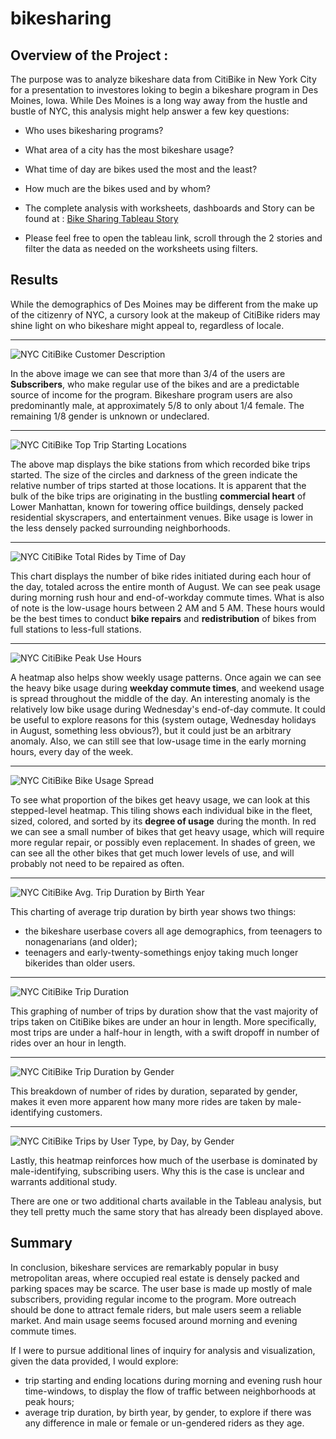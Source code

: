 # bikesharing


## Overview of the Project :

The purpose was to analyze bikeshare data from CitiBike in New York City for a presentation to investores loking to begin a bikeshare program in Des Moines, Iowa. While Des Moines is a long way away from the hustle and bustle of NYC, this analysis might help answer a few key questions:

- Who uses bikesharing programs?
- What area of a city has the most bikeshare usage?
- What time of day are bikes used the most and the least?
- How much are the bikes used and by whom?

- The complete analysis with worksheets, dashboards and Story can be found at : [Bike Sharing Tableau Story](https://public.tableau.com/shared/D4RBFW3GS?:display_count=n&:origin=viz_share_link)
- Please feel free to open the tableau link, scroll through the 2 stories and filter the data as needed on the worksheets using filters.

## Results
While the demographics of Des Moines may be different from the make up of the citizenry of NYC, a cursory look at the makeup of CitiBike riders may shine light on who bikeshare might appeal to, regardless of locale.
***
![NYC CitiBike Customer Description](Resources/pic1.png)

In the above image we can see that more than 3/4 of the users are **Subscribers**, who make regular use of the bikes and are a predictable source of income for the program. Bikeshare program users are also predominantly male, at approximately 5/8 to only about 1/4 female. The remaining 1/8 gender is unknown or undeclared.
***
![NYC CitiBike Top Trip Starting Locations](Resources/pic2.png)

The above map displays the bike stations from which recorded bike trips started. The size of the circles and darkness of the green indicate the relative number of trips started at those locations. It is apparent that the bulk of the bike trips are originating in the bustling **commercial heart** of Lower Manhattan, known for towering office buildings, densely packed residential skyscrapers, and entertainment venues. Bike usage is lower in the less densely packed surrounding neighborhoods. 
***
![NYC CitiBike Total Rides by Time of Day](Resources/pic3.png)

This chart displays the number of bike rides initiated during each hour of the day, totaled across the entire month of August. We can see peak usage during morning rush hour and end-of-workday commute times. What is also of note is the low-usage hours between 2 AM and 5 AM. These hours would be the best times to conduct **bike repairs** and **redistribution** of bikes from full stations to less-full stations.
***
![NYC CitiBike Peak Use Hours](Resources/pic4.png)

A heatmap also helps show weekly usage patterns. Once again we can see the heavy bike usage during **weekday commute times**, and weekend usage is spread throughout the middle of the day. An interesting anomaly is the relatively low bike usage during Wednesday's end-of-day commute. It could be useful to explore reasons for this (system outage, Wednesday holidays in August, something less obvious?), but it could just be an arbitrary anomaly. Also, we can still see that low-usage time in the early morning hours, every day of the week.
***
![NYC CitiBike Bike Usage Spread](Resources/bikeRepair.png)

To see what proportion of the bikes get heavy usage, we can look at this stepped-level heatmap. This tiling shows each individual bike in the fleet, sized, colored, and sorted by its **degree of usage** during the month. In red we can see a small number of bikes that get heavy usage, which will require more regular repair, or possibly even replacement. In shades of green, we can see all the other bikes that get much lower levels of use, and will probably not need to be repaired as often.
***
![NYC CitiBike Avg. Trip Duration by Birth Year](Resources/pic6.png)

This charting of average trip duration by birth year shows two things:
- the bikeshare userbase covers all age demographics, from teenagers to nonagenarians (and older);
- teenagers and early-twenty-somethings enjoy taking much longer bikerides than older users.
***
![NYC CitiBike Trip Duration](Resources/pic7.png)

This graphing of number of trips by duration show that the vast majority of trips taken on CitiBike bikes are under an hour in length. More specifically, most trips are under a half-hour in length, with a swift dropoff in number of rides over an hour in length.
***
![NYC CitiBike Trip Duration by Gender](Resources/pic8.png)

This breakdown of number of rides by duration, separated by gender, makes it even more apparent how many more rides are taken by male-identifying customers.
***

![NYC CitiBike Trips by User Type, by Day, by Gender](Resources/pic9.png)

Lastly, this heatmap reinforces how much of the userbase is dominated by male-identifying, subscribing users. Why this is the case is unclear and warrants additional study.

There are one or two additional charts available in the Tableau analysis, but they tell pretty much the same story that has already been displayed above.

## Summary
In conclusion, bikeshare services are remarkably popular in busy metropolitan areas, where occupied real estate is densely packed and parking spaces may be scarce. The user base is made up mostly of male subscribers, providing regular income to the program. More outreach should be done to attract female riders, but male users seem a reliable market. And main usage seems focused around morning and evening commute times.

If I were to pursue additional lines of inquiry for analysis and visualization, given the data provided, I would explore:
- trip starting and ending locations during morning and evening rush hour time-windows, to display the flow of traffic between neighborhoods at peak hours;
- average trip duration, by birth year, by gender, to explore if there was any difference in male or female or un-gendered riders as they age.
